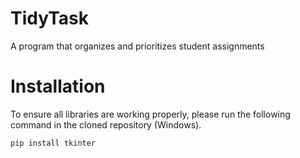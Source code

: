 # TidyTask
A program that organizes and prioritizes student assignments

# Installation

To ensure all libraries are working properly, please run the following command in the cloned repository (Windows).

    pip install tkinter

